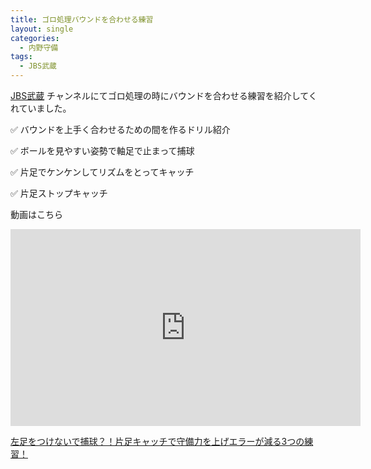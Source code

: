 ```yaml
---
title: ゴロ処理バウンドを合わせる練習
layout: single
categories:
  - 内野守備
tags:
  - JBS武蔵
---
```


[JBS武蔵](https://www.youtube.com/channel/UCyfIoPNszuAKpeaLobnvYxQ) チャンネルにてゴロ処理の時にバウンドを合わせる練習を紹介してくれていました。

✅ バウンドを上手く合わせるための間を作るドリル紹介

✅ ボールを見やすい姿勢で軸足で止まって捕球

✅ 片足でケンケンしてリズムをとってキャッチ

✅ 片足ストップキャッチ

動画はこちら
<iframe width="560" height="315" src="https://www.youtube.com/embed/UiDWUz-ECVg" frameborder="0" allow="accelerometer; autoplay; encrypted-media; gyroscope; picture-in-picture" allowfullscreen></iframe>

[左足をつけないで捕球？！片足キャッチで守備力を上げエラーが減る3つの練習！](https://youtu.be/UiDWUz-ECVg)